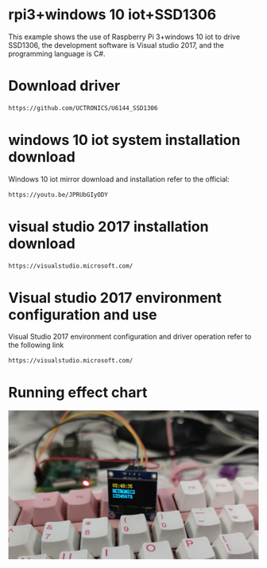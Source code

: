 # rpi3+windows 10 iot+SSD1306
This example shows the use of Raspberry Pi 3+windows 10 iot to drive SSD1306, 
the development software is Visual studio 2017, and the programming language is C#.


# Download driver
```bash
https://github.com/UCTRONICS/U6144_SSD1306
```

# windows 10 iot system installation download
Windows 10 iot mirror download and installation refer to the official:
```bash
https://youtu.be/JPRUbGIyODY
```

# visual studio 2017 installation download
```bash
https://visualstudio.microsoft.com/
```

# Visual studio 2017 environment configuration and use
Visual Studio 2017 environment configuration and driver operation refer to the following link
```bash
https://visualstudio.microsoft.com/
```

# Running effect chart
![EasyBehavior](https://github.com/UCTRONICS/pic/blob/master/windows%2010%20iot%2Bssd1306.jpg)